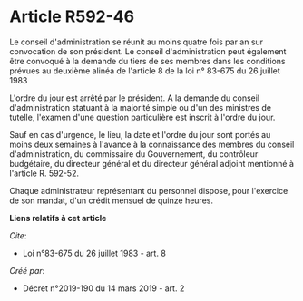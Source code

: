 # Article R592-46

Le conseil d'administration se réunit au moins quatre fois par an sur convocation de son président. Le conseil
d'administration peut également être convoqué à la demande du tiers de ses membres dans les conditions prévues au deuxième
alinéa de l'article 8 de la loi n° 83-675 du 26 juillet 1983

L'ordre du jour est arrêté par le président. A la demande du conseil d'administration statuant à la majorité simple ou d'un
des ministres de tutelle, l'examen d'une question particulière est inscrit à l'ordre du jour.

Sauf en cas d'urgence, le lieu, la date et l'ordre du jour sont portés au moins deux semaines à l'avance à la connaissance
des membres du conseil d'administration, du commissaire du Gouvernement, du contrôleur budgétaire, du directeur général et du
directeur général adjoint mentionné à l'article R. 592-52.

Chaque administrateur représentant du personnel dispose, pour l'exercice de son mandat, d'un crédit mensuel de quinze heures.

**Liens relatifs à cet article**

_Cite_:

  - Loi n°83-675 du 26 juillet 1983 - art. 8

_Créé par_:

  - Décret n°2019-190 du 14 mars 2019 - art. 2
